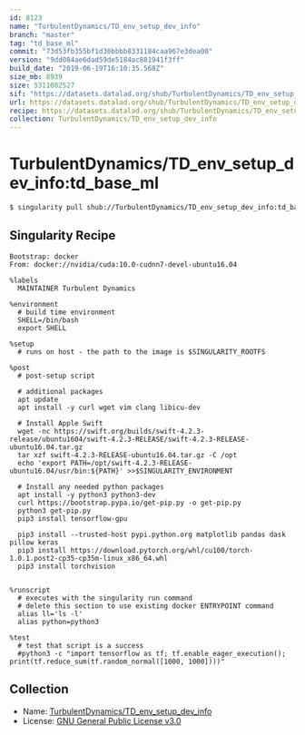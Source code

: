 ```yaml
---
id: 8123
name: "TurbulentDynamics/TD_env_setup_dev_info"
branch: "master"
tag: "td_base_ml"
commit: "73d53fb355bf1d30bbbb8331184caa967e3dea00"
version: "9dd084ae6dad59de5184ac881941f3ff"
build_date: "2019-06-19T16:10:35.568Z"
size_mb: 8939
size: 5311082527
sif: "https://datasets.datalad.org/shub/TurbulentDynamics/TD_env_setup_dev_info/td_base_ml/2019-06-19-73d53fb3-9dd084ae/9dd084ae6dad59de5184ac881941f3ff.simg"
url: https://datasets.datalad.org/shub/TurbulentDynamics/TD_env_setup_dev_info/td_base_ml/2019-06-19-73d53fb3-9dd084ae/
recipe: https://datasets.datalad.org/shub/TurbulentDynamics/TD_env_setup_dev_info/td_base_ml/2019-06-19-73d53fb3-9dd084ae/Singularity
collection: TurbulentDynamics/TD_env_setup_dev_info
---
```


# TurbulentDynamics/TD_env_setup_dev_info:td_base_ml

```bash
$ singularity pull shub://TurbulentDynamics/TD_env_setup_dev_info:td_base_ml
```

## Singularity Recipe

```singularity
Bootstrap: docker
From: docker://nvidia/cuda:10.0-cudnn7-devel-ubuntu16.04

%labels
  MAINTAINER Turbulent Dynamics

%environment
  # build time environment
  SHELL=/bin/bash
  export SHELL
  
%setup
  # runs on host - the path to the image is $SINGULARITY_ROOTFS

%post
  # post-setup script

  # additional packages
  apt update
  apt install -y curl wget vim clang libicu-dev 

  # Install Apple Swift
  wget -nc https://swift.org/builds/swift-4.2.3-release/ubuntu1604/swift-4.2.3-RELEASE/swift-4.2.3-RELEASE-ubuntu16.04.tar.gz
  tar xzf swift-4.2.3-RELEASE-ubuntu16.04.tar.gz -C /opt
  echo 'export PATH=/opt/swift-4.2.3-RELEASE-ubuntu16.04/usr/bin:${PATH}' >>$SINGULARITY_ENVIRONMENT

  # Install any needed python packages
  apt install -y python3 python3-dev
  curl https://bootstrap.pypa.io/get-pip.py -o get-pip.py
  python3 get-pip.py
  pip3 install tensorflow-gpu

  pip3 install --trusted-host pypi.python.org matplotlib pandas dask pillow keras
  pip3 install https://download.pytorch.org/whl/cu100/torch-1.0.1.post2-cp35-cp35m-linux_x86_64.whl
  pip3 install torchvision


%runscript
  # executes with the singularity run command
  # delete this section to use existing docker ENTRYPOINT command
  alias ll='ls -l'
  alias python=python3

%test
  # test that script is a success
  #python3 -c "import tensorflow as tf; tf.enable_eager_execution(); print(tf.reduce_sum(tf.random_normal([1000, 1000])))"
```

## Collection

 - Name: [TurbulentDynamics/TD_env_setup_dev_info](https://github.com/TurbulentDynamics/TD_env_setup_dev_info)
 - License: [GNU General Public License v3.0](https://api.github.com/licenses/gpl-3.0)

